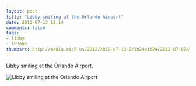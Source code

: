 ```yaml
---
layout: post
title: "Libby smiling at the Orlando Airport"
date: 2012-07-13 18:14
comments: false
tags: 
- libby
- iPhone
thumbsrc: http://media.eick.us/2012/2012-07-13-2/1024x1024/2012-07-07at18.00.27.jpg
---
```

Libby smiling at the Orlando Airport.

![Libby smiling at the Orlando Airport](http://media.eick.us/media/photographs/2012/2012-07-13-2/2012-07-07at18.00.27.jpg)

